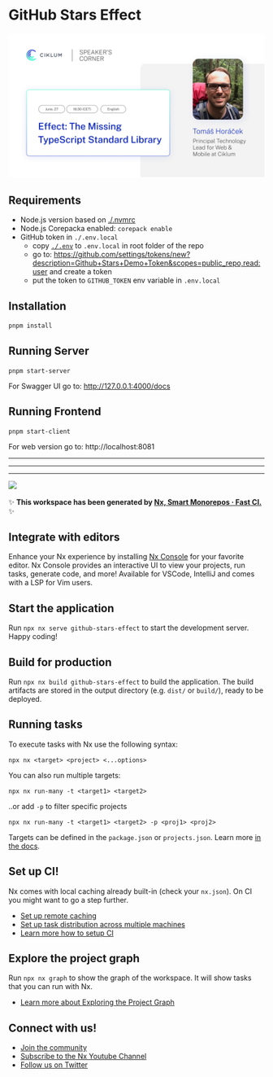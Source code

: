 # GitHub Stars Effect

[![](./presentation/public/01.png)](./presentation/slides-export.pdf)

## Requirements

- Node.js version based on [./.nvmrc](./.nvmrc)
- Node.js Corepacka enabled: `corepack enable`
- GitHub token in `./.env.local`
  - copy [`./.env`](./.env) to `.env.local` in root folder of the repo
  - go to: https://github.com/settings/tokens/new?description=Github+Stars+Demo+Token&scopes=public_repo,read:user
    and create a token
  - put the token to `GITHUB_TOKEN` env variable in `.env.local`

## Installation

```bash
pnpm install
```

## Running Server

```
pnpm start-server
```

For Swagger UI go to: http://127.0.0.1:4000/docs

## Running Frontend

```
pnpm start-client
```

For web version go to: http://localhost:8081

---

---

---

<a alt="Nx logo" href="https://nx.dev" target="_blank" rel="noreferrer"><img src="https://raw.githubusercontent.com/nrwl/nx/master/images/nx-logo.png" width="45"></a>

✨ **This workspace has been generated by [Nx, Smart Monorepos · Fast CI.](https://nx.dev)** ✨

## Integrate with editors

Enhance your Nx experience by installing [Nx Console](https://nx.dev/nx-console) for your favorite editor. Nx Console
provides an interactive UI to view your projects, run tasks, generate code, and more! Available for VSCode, IntelliJ and
comes with a LSP for Vim users.

## Start the application

Run `npx nx serve github-stars-effect` to start the development server. Happy coding!

## Build for production

Run `npx nx build github-stars-effect` to build the application. The build artifacts are stored in the output directory (e.g. `dist/` or `build/`), ready to be deployed.

## Running tasks

To execute tasks with Nx use the following syntax:

```
npx nx <target> <project> <...options>
```

You can also run multiple targets:

```
npx nx run-many -t <target1> <target2>
```

..or add `-p` to filter specific projects

```
npx nx run-many -t <target1> <target2> -p <proj1> <proj2>
```

Targets can be defined in the `package.json` or `projects.json`. Learn more [in the docs](https://nx.dev/features/run-tasks).

## Set up CI!

Nx comes with local caching already built-in (check your `nx.json`). On CI you might want to go a step further.

- [Set up remote caching](https://nx.dev/features/share-your-cache)
- [Set up task distribution across multiple machines](https://nx.dev/nx-cloud/features/distribute-task-execution)
- [Learn more how to setup CI](https://nx.dev/recipes/ci)

## Explore the project graph

Run `npx nx graph` to show the graph of the workspace.
It will show tasks that you can run with Nx.

- [Learn more about Exploring the Project Graph](https://nx.dev/core-features/explore-graph)

## Connect with us!

- [Join the community](https://nx.dev/community)
- [Subscribe to the Nx Youtube Channel](https://www.youtube.com/@nxdevtools)
- [Follow us on Twitter](https://twitter.com/nxdevtools)
